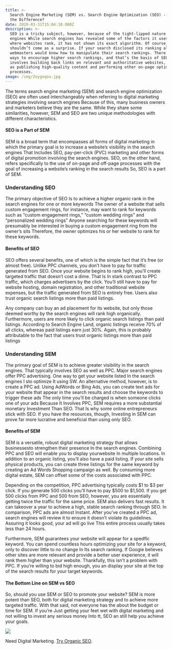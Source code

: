 ```yaml
---
title: >-
  Search Engine Marketing (SEM) vs. Search Engine Optimization (SEO) - What's
  the Difference?
date: 2020-03-31T15:04:10.000Z
description: >-
  SEO is a tricky subject, however, because of the tight-lipped nature of search
  engines While search engines has revealed some of the factors it uses to determine
  where websites rank, it has not shown its exact algorithm. Of course, this
  shouldn’t come as a surprise. If your search disclosed its ranking algorithm,
  webmasters would know how to manipulate their search rankings. There are still
  ways to encourage higher search rankings, and that’s the basis of SEO. It
  involves building back links on relevant and authoritative websites, as well
  as publishing high-quality content and performing other on-page optimization
  processes.
image: /img/2oygxqou.jpg
---
```

The terms search engine marketing (SEM) and search engine optimization (SEO) are often used interchangeably when referring to digital marketing strategies involving search engines Because of this, many business owners and marketers believe they are the same. While they share some similarities, however, SEM and SEO are two unique methodologies with different characteristics.

#### SEO is a Part of SEM

SEM is a broad term that encompasses all forms of digital marketing in which the primary goal is to increase a website’s visibility in the search engines That Includes SEO, pay-per-click (PVC) marketing and other forms of digital promotion involving the search engines. SEO, on the other hand, refers specifically to the use of on-page and off-page processes with the goal of increasing a website’s ranking in the search results So, SEO is a part of SEM. 

### Understanding SEO

The primary objective of SEO Is to achieve a higher organic rank in the search engines for one or more keywords The owner of a website that sells custom engagement rings, for instance, may want to rank for keywords such as “custom engagement rings,” “custom wedding rings” and “personalized wedding rings” Anyone searching for these keywords will presumably be interested in buying a custom engagement ring from the owner’s sits Therefore, the owner optimizes his or her website to rank for these keywords.

#### Benefits of SEO

SEO offers several benefits, one of which is the simple fact that it’s free (or almost free). Unlike PPC channels, you don’t have to pay for traffic generated from SEO. Once your website begins to rank high, you’ll create targeted traffic that doesn’t cost a dime. That Is In stark contrast to PPC traffic, which charges advertisers by the click. You’ll still have to pay for website hosting, domain registration, and other traditional website expenses, but the traffic generated from SEO is entirely free. Users also trust organic search listings more than paid listings. 

Any company can buy an ad placement for its website, but only those deemed worthy by the search engines will rank high organically. Furthermore, users are more likely to click organic search listings than paid listings. According to Search Engine Land, organic listings receive 70% of all clicks, whereas paid listings earn just 30%. Again, this is probably attributable to the fact that users trust organic listings more than paid listings 

### Understanding SEM 

The primary goal of SEM is to achieve greater visibility in the search engines. That typically involves SEO as well as PPC. Major search engines offer PPC advertising. One way to get your website listed In the search engines I sto optimize It using SW. An alternative method, however, is to create a PPC ad. Using AdWords or Bing Ads, you can create text ads for your website that appear in the search results and choose the keywords to trigger these ads The only time you’ll be charged is when someone clicks one of your ads Because It Involves PPC, SEM requires a more substantial monetary Investment Than SEO. That Is why some online entrepreneurs stick with SEO. If you have the resources, though, Investing in SEM can prove far more lucrative and beneficial than using only SEO.

#### Benefits of SEM

SEM is a versatile, robust digital marketing strategy that allows businessesto strengthen their presence In the search engines. Combining PPC and SEO will enable you to display yourwebsite In multiple locations. In addition to an organic listing, you’ll also have a paid listing. If your site sells physical products, you can create three listings for the same keyword by creating an Ad Words Shopping campaign as well. By consuming more digital estate, SEM can offset some of the costs associated with PPC.

Depending on the competition, PPC advertising typically costs $1 to $3 per click. If you generate 500 clicks you’ll have to pay $500 to $1,500. If you get 500 clicks from PPC and 500 from SEO, however, you are essentially getting twice the traffic for the same price. SEM also delivers fast results. It can takeover a year to achieve a high, stable search ranking through SEO. In comparison, PPC ads are almost Instant. After you’ve created a PPC ad, search engines will review it to ensure it doesn’t violate its guidelines. Assuring it looks good, your ad will go live This entire process usually takes less than 24 hours.

Furthermore, SEM guarantees your website will appear for a spedflc keyword. You can spend countless hours optimizing your site for a keyword, only to discover little to no change In Its search ranking. If Googie believes other sites are more relevant and provide a better user experience, it will rank them higher than your website. Thankfully, this isn’t a problem with PPC. If you’re willing to bid high enough, you an display your site at the top of the search results for your target keywords.

#### The Bottom Line on SEM vs SEO

So, should you use SEM or SEO to promote your website? SEM is more potent than SEO, both for digital marketing strategy and to achieve more targeted traffic. With that said, not everyone has the about the budget or time for SEM. If you’re Just getting your feet wet with digital marketing and not willing to invest any serious money Into tt, SEO an still help you achieve your goals.

![](https://cdn-images-1.medium.com/max/800/1*lazoMvaBdeG0RdYqqmluVg.png)

Need Digital Marketing. [Try Organic SEO](https://keysome.com).

